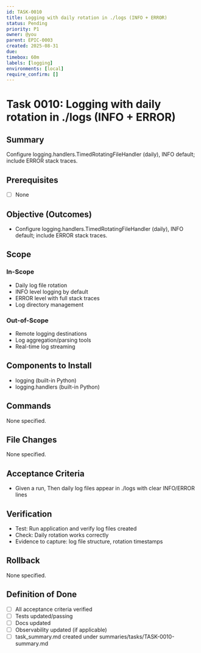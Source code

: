 ```yaml
---
id: TASK-0010
title: Logging with daily rotation in ./logs (INFO + ERROR)
status: Pending
priority: P1
owner: @you
parent: EPIC-0003
created: 2025-08-31
due: 
timebox: 60m
labels: [logging]
environments: [local]
require_confirm: []
---
```


# Task 0010: Logging with daily rotation in ./logs (INFO + ERROR)

## Summary

Configure logging.handlers.TimedRotatingFileHandler (daily), INFO default; include ERROR stack traces.

## Prerequisites

- [ ] None

## Objective (Outcomes)

- Configure logging.handlers.TimedRotatingFileHandler (daily), INFO default; include ERROR stack traces.

## Scope

### In-Scope

- Daily log file rotation
- INFO level logging by default
- ERROR level with full stack traces
- Log directory management

### Out-of-Scope

- Remote logging destinations
- Log aggregation/parsing tools
- Real-time log streaming

## Components to Install

- logging (built-in Python)
- logging.handlers (built-in Python)

## Commands

None specified.

## File Changes

None specified.

## Acceptance Criteria

- Given a run, Then daily log files appear in ./logs with clear INFO/ERROR lines

## Verification

- Test: Run application and verify log files created
- Check: Daily rotation works correctly
- Evidence to capture: log file structure, rotation timestamps

## Rollback

None specified.

## Definition of Done

- [ ] All acceptance criteria verified
- [ ] Tests updated/passing
- [ ] Docs updated
- [ ] Observability updated (if applicable)
- [ ] task_summary.md created under summaries/tasks/TASK-0010-summary.md